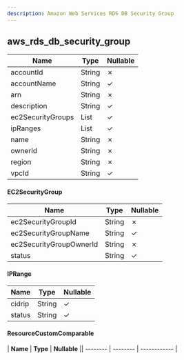 ```yaml
---
description: Amazon Web Services RDS DB Security Group
---
```

aws_rds_db_security_group
-------------------------

| **Name**          | **Type**               | **Nullable** |
| ----------------- | ---------------------- | ------------ |
| accountId         | String                 | &cross;      |
| accountName       | String                 | &check;      |
| arn               | String                 | &cross;      |
| description       | String                 | &check;      |
| ec2SecurityGroups | List<EC2SecurityGroup> | &check;      |
| ipRanges          | List<IPRange>          | &check;      |
| name              | String                 | &cross;      |
| ownerId           | String                 | &cross;      |
| region            | String                 | &cross;      |
| vpcId             | String                 | &check;      |

#### EC2SecurityGroup
| **Name**                | **Type** | **Nullable** |
| ----------------------- | -------- | ------------ |
| ec2SecurityGroupId      | String   | &cross;      |
| ec2SecurityGroupName    | String   | &check;      |
| ec2SecurityGroupOwnerId | String   | &cross;      |
| status                  | String   | &check;      |

#### IPRange
| **Name** | **Type** | **Nullable** |
| -------- | -------- | ------------ |
| cidrip   | String   | &check;      |
| status   | String   | &check;      |

#### ResourceCustomComparable
| **Name** | **Type** | **Nullable** || -------- | -------- | ------------ |

